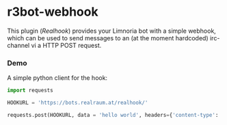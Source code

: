 # r3bot-webhook

This plugin (*Realhook*) provides your Limnoria bot with a simple webhook, which can be used to send messages to an (at the moment hardcoded) irc-channel vi a HTTP POST request.

### Demo

A simple python client for the hook:

```python
import requests

HOOKURL = 'https://bots.realraum.at/realhook/'

requests.post(HOOKURL, data = 'hello world', headers={'content-type': 'text/plain;'})
```
